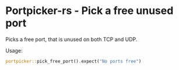 # Portpicker-rs - Pick a free unused port

Picks a free port, that is unused on both TCP and UDP.

Usage:

```rust
portpicker::pick_free_port().expect("No ports free")
```